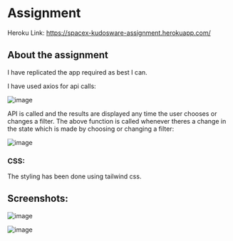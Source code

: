 # Assignment

Heroku Link: https://spacex-kudosware-assignment.herokuapp.com/

## About the assignment

I have replicated the app required as best I can.

I have used axios for api calls:

![image](https://user-images.githubusercontent.com/43612487/122212297-4cf5fa00-cec5-11eb-827c-20ea1f8158f8.png)

API is called and the results are displayed any time the user chooses or changes a filter.
The above function is called whenever theres a change in the state which is made by choosing or changing a filter:

![image](https://user-images.githubusercontent.com/43612487/122212873-f2a96900-cec5-11eb-890f-2e1da9dfc3fe.png)

### CSS:

The styling has been done using tailwind css.

## Screenshots:

![image](https://user-images.githubusercontent.com/43612487/122213940-21740f00-cec7-11eb-9495-1e7a13f5b391.png)

![image](https://user-images.githubusercontent.com/43612487/122214043-45375500-cec7-11eb-81d9-8ee13fadbf66.png)
